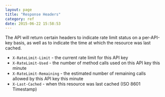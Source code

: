 ```yaml
---
layout: page
title: "Response Headers"
category: ref
date: 2015-06-22 15:58:53
---
```


The API will return certain headers to indicate rate limit status on a per-API-key basis, as well as to indicate the time at which the resource was last cached.

* `X-RateLimit-Limit` - the current rate limit for this API key
* `X-RateLimit-Used` - the number of method calls used on this API key this minute
* `X-RateLimit-Remaining` - the estimated number of remaining calls allowed by this API key this minute
* `X-Last-Cached` - when this resource was last cached (ISO 8601 Timestamp)

